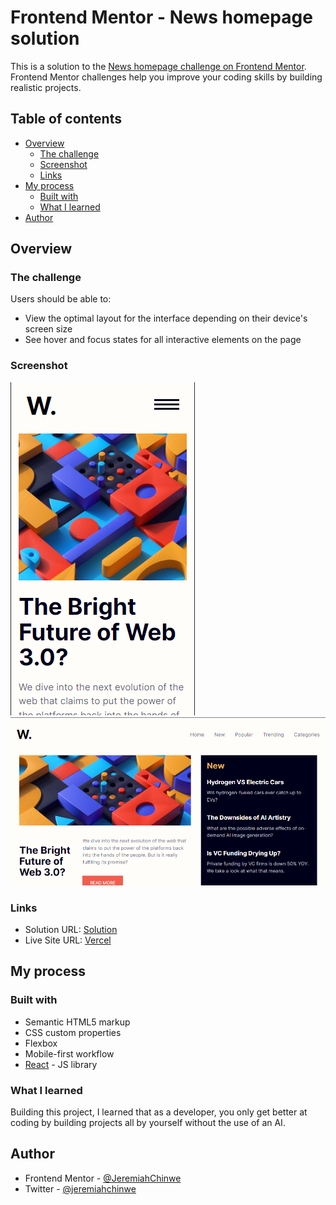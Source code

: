 # Frontend Mentor - News homepage solution

This is a solution to the [News homepage challenge on Frontend Mentor](https://www.frontendmentor.io/challenges/news-homepage-H6SWTa1MFl). Frontend Mentor challenges help you improve your coding skills by building realistic projects. 

## Table of contents

- [Overview](#overview)
  - [The challenge](#the-challenge)
  - [Screenshot](#screenshot)
  - [Links](#links)
- [My process](#my-process)
  - [Built with](#built-with)
  - [What I learned](#what-i-learned)
- [Author](#author)

## Overview

### The challenge

Users should be able to:

- View the optimal layout for the interface depending on their device's screen size
- See hover and focus states for all interactive elements on the page

### Screenshot

![Mobile View](./assets/images/solution-news-homepage-mobile.png)
![Desktop View](./assets/images/solution-news-homepage-desktop.png)

### Links

- Solution URL: [Solution](https://www.frontendmentor.io/solutions/news-homepage-with-react-and-css-flexbox-NrLhudM5V1)
- Live Site URL: [Vercel](https://news-homepage-ashen.vercel.app/)

## My process

### Built with

- Semantic HTML5 markup
- CSS custom properties
- Flexbox
- Mobile-first workflow
- [React](https://reactjs.org/) - JS library

### What I learned

Building this project, I learned that as a developer, you only get better at coding by building projects all by yourself without the use of an AI.

## Author

- Frontend Mentor - [@JeremiahChinwe](https://www.frontendmentor.io/profile/JeremiahChinwe)
- Twitter - [@jeremiahchinwe](https://www.twitter.com/jeremiahchinwe)

